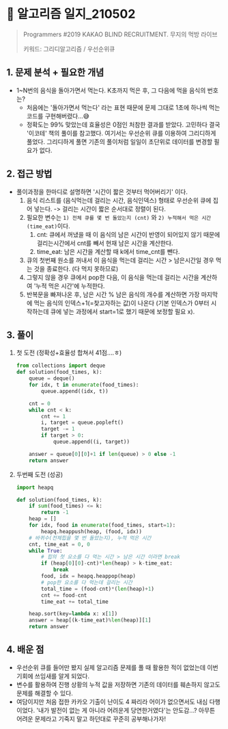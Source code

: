 # 📝 알고리즘 일지_210502

> Programmers #2019 KAKAO BLIND RECRUITMENT. 무지의 먹방 라이브
>
> 키워드: 그리디알고리즘 / 우선순위큐

## 1. 문제 분석 + 필요한 개념

- 1~N번의 음식을 돌아가면서 먹는다. K초까지 먹은 후, 그 다음에 먹을 음식의 번호는?
  - 처음에는 '돌아가면서 먹는다' 라는 표현 때문에 문제 그대로 1초에 하나씩 먹는 코드를 구현해버렸다...😅
  - 정확도는 99% 맞았는데 효율성은 0점인 처참한 결과를 받았다. 고민하다 결국 '이코테' 책의 풀이를 참고했다. 여기서는 우선순위 큐를 이용하여 그리디하게 풀었다. 그리디하게 풀면 기존의 풀이처럼 일일이 초단위로 데이터를 변경할 필요가 없다.



## 2. 접근 방법

- 풀이과정을 한마디로 설명하면 '시간이 짧은 것부터 먹어버리기' 이다.
  1. 음식 리스트를 (음식먹는데 걸리는 시간, 음식인덱스) 형태로 우선순위 큐에 집어 넣는다. -> 걸리는 시간이 짧은 순서대로 정렬이 된다.
  2. 필요한 변수는 `1) 전체 큐를 몇 번 돌았는지 (cnt)` 와 `2) 누적해서 먹은 시간(time_eat)`이다.
     1. cnt: 큐에서 꺼냈을 때 이 음식의 남은 시간이 반영이 되어있지 않기 때문에 걸리는시간에서 cnt를 빼서 현재 남은 시간을 계산한다.
     2. time_eat: 남은 시간을 계산할 때 k에서 time_cnt를 뺀다.
  3. 큐의 첫번째 원소를 꺼내서 이 음식을 먹는데 걸리는 시간 > 남은시간일 경우 먹는 것을 종료한다. (다 먹지 못하므로)
  4. 그렇지 않을 경우 큐에서 pop한 다음, 이 음식을 먹는데 걸리는 시간을 계산하여 '누적 먹은 시간'에 누적한다.
  5. 반복문을 빠져나온 후, 남은 시간 % 남은 음식의 개수를 계산하면 가장 마지막에 먹는 음식의 인덱스+1(=찾고자하는 값)이 나온다 (기본 인덱스가 0부터 시작하는데 큐에 넣는 과정에서 start=1로 했기 때문에 보정할 필요 x).



## 3. 풀이

1. 첫 도전 (정확성+효율성 합쳐서 41점....ㅎ)

   ```python
   from collections import deque
   def solution(food_times, k):
       queue = deque()
       for idx, t in enumerate(food_times):
           queue.append((idx, t))
   
       cnt = 0
       while cnt < k:
           cnt += 1
           i, target = queue.popleft()
           target -= 1
           if target > 0:
               queue.append((i, target))
   
       answer = queue[0][0]+1 if len(queue) > 0 else -1
       return answer
   ```

   

2. 두번째 도전 (성공)

   ```python
   import heapq
   
   def solution(food_times, k):
       if sum(food_times) <= k:
           return -1
       heap = []
       for idx, food in enumerate(food_times, start=1):
           heapq.heappush(heap, (food, idx))
       # 바퀴수(전체힙을 몇 번 돌았는지), 누적 먹은 시간
       cnt, time_eat = 0, 0
       while True:
           # 힙의 첫 요소를 다 먹는 시간 > 남은 시간 이라면 break
           if (heap[0][0]-cnt)*len(heap) > k-time_eat:
               break
           food, idx = heapq.heappop(heap)
           # pop한 요소를 다 먹는데 걸리는 시간
           total_time = (food-cnt)*(len(heap)+1)
           cnt += food-cnt
           time_eat += total_time
   
       heap.sort(key=lambda x: x[1])
       answer = heap[(k-time_eat)%len(heap)][1]
       return answer
   ```



## 4. 배운 점

- 우선순위 큐를 들어만 봤지 실제 알고리즘 문제를 풀 때 활용한 적이 없었는데 이번 기회에 쓰임새를 알게 되었다.
- 변수를 활용하여 진행 상황의 누적 값을 저장하면 기존의 데이터를 훼손하지 않고도 문제를 해결할 수 있다.
- 여담이지만 처음 접한 카카오 기출이 난이도 4 짜리라 어이가 없으면서도 내심 다행이었다. '내가 발전이 없는 게 아니라 어려운게 당연한거였다'는 안도감...? 아무튼 어려운 문제라고 기죽지 말고 하던대로 꾸준히 공부해나가자!